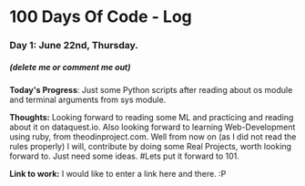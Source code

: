 # 100 Days Of Code - Log

### Day 1: June 22nd, Thursday.
##### (delete me or comment me out)

**Today's Progress**: Just some Python scripts after reading about os module and terminal arguments from sys module.  

**Thoughts:** Looking forward to reading some ML and practicing and reading about it on dataquest.io. Also looking forward to learning Web-Development using ruby, from theodinproject.com.
Well from now on (as I did not read the rules properly) I will, contribute by doing some Real Projects, worth looking forward to. Just need some ideas. #Lets put it forward to 101.

**Link to work:** I would like to enter a link here and there. :P


